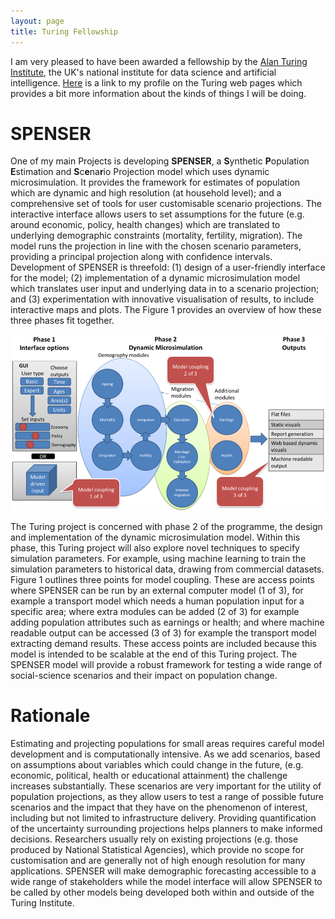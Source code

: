 ```yaml
---
layout: page
title: Turing Fellowship
---
```


I am very pleased to have been awarded a fellowship by the [Alan Turing Institute](https://www.turing.ac.uk/), the UK's national institute for data science and artificial intelligence. [Here](https://www.turing.ac.uk/people/researchers/nik-lomax) is a link to my profile on the Turing web pages which provides a bit more information about the kinds of things I will be doing.

# SPENSER
One of my main Projects is developing **SPENSER**, a **S**ynthetic **P**opulation **E**stimation and **S**c**e**na**r**io Projection model which uses dynamic microsimulation. It provides the framework for estimates of population which are dynamic and high resolution (at household level); and a comprehensive set of tools for user customisable scenario projections. The interactive interface allows users to set assumptions for the future (e.g. around economic, policy, health changes) which are translated to underlying demographic constraints (mortality, fertility, migration). The model runs the projection in line with the chosen scenario parameters, providing a principal projection along with confidence intervals. Development of SPENSER is threefold: (1) design of a user-friendly interface for the model; (2) implementation of a dynamic microsimulation model which translates user input and underlying data in to a scenario projection; and (3) experimentation with innovative visualisation of results, to include interactive maps and plots. The Figure 1  provides an overview of how these three phases fit together.

![SPENSER](/img/SPENSERscem.png)

The Turing project is concerned with phase 2 of the programme, the design and implementation of the dynamic microsimulation model. Within this phase, this Turing project will also explore novel techniques to specify simulation parameters. For example, using machine learning to train the simulation parameters to historical data, drawing from commercial datasets. Figure 1 outlines three points for model coupling. These are access points where SPENSER can be run by an external computer model (1 of 3), for example a transport model which needs a human population input for a specific area; where extra modules can be added (2 of 3) for example adding population attributes such as earnings or health; and where machine readable output can be accessed (3 of 3) for example the transport model extracting demand results. These access points are included because this model is intended to be scalable at the end of this Turing project. The SPENSER model will provide a robust framework for testing a wide range of social-science scenarios and their impact on population change. 

# Rationale
Estimating and projecting populations for small areas requires careful model development and is computationally intensive. As we add scenarios, based on assumptions about variables which could change in the future, (e.g. economic, political, health or educational attainment) the challenge increases substantially. These scenarios are very important for the utility of population projections, as they allow users to test a range of possible future scenarios and the impact that they have on the phenomenon of interest, including but not limited to infrastructure delivery. Providing quantification of the uncertainty surrounding projections helps planners to make informed decisions. Researchers usually rely on existing projections (e.g. those produced by National Statistical Agencies), which provide no scope for customisation and are generally not of high enough resolution for many applications. SPENSER will make demographic forecasting accessible to a wide range of stakeholders while the model interface will allow SPENSER to be called by other models being developed both within and outside of the Turing Institute.

